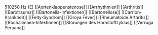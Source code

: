 510250 Hz (E)
[[Aortenklappenstenose]]
[[Arrhythmien]]
[[Arthritis]]
[[Barotrauma]]
[[Bartonella-Infektionen]]
[[Bartonellose]]
[[Carrion-Krankheit]]
[[Felty-Syndrom]]
[[Oroya Fever]]
[[Rheumatoide Arthritis]]
[[Rochalimaea-Infektionen]]
[[Störungen des Harnstoffzyklus]]
[[Verruga Peruana]]